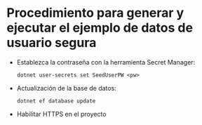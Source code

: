 # <a name="how-to-buildrun-secure-user-data-sample"></a>Procedimiento para generar y ejecutar el ejemplo de datos de usuario segura

* Establezca la contraseña con la herramienta Secret Manager:

  `dotnet user-secrets set SeedUserPW <pw>`

* Actualización de la base de datos:

    `dotnet ef database update`

* Habilitar HTTPS en el proyecto
